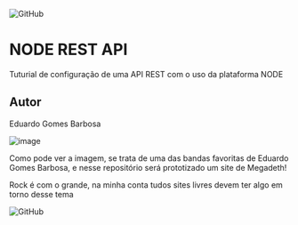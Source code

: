 ![GitHub](https://img.shields.io/github/license/EduGB-max/noderest?style=for-the-badge)

# NODE REST API
Tuturial de configuração de uma API REST com o uso da plataforma NODE
## Autor
Eduardo Gomes Barbosa 

![image](https://user-images.githubusercontent.com/84384908/203303682-928eab7f-dd30-4575-a374-f0b0a21f98cb.png)

Como pode ver a imagem, se trata de uma das bandas favoritas de Eduardo Gomes Barbosa, e nesse repositório será prototizado um site de Megadeth! 

Rock é com o grande, na minha conta tudos sites livres devem ter algo em torno desse tema

![GitHub](https://img.shields.io/github/gist/stars/EduGB-max/noderest?style=flat-square)
